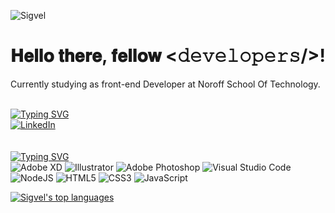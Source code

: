 ![Sigvel](https://user-images.githubusercontent.com/89355439/171200392-45168e36-e813-4b39-9734-72dcba5241da.png)
# 𝐇𝐞𝐥𝐥𝐨 𝐭𝐡𝐞𝐫𝐞, 𝐟𝐞𝐥𝐥𝐨𝐰 <𝚍𝚎𝚟𝚎𝚕𝚘𝚙𝚎𝚛𝚜/>!
Currently studying as front-end Developer at Noroff School Of Technology.
<br>
<br>

[![Typing SVG](https://readme-typing-svg.herokuapp.com/?lines=Socials+📫&color=C2C2C2)](https://git.io/typing-svg)<br>
[![LinkedIn](https://img.shields.io/badge/linkedin-%230077B5.svg?style=for-the-badge&logo=linkedin&logoColor=white)](https://www.linkedin.com/in/tony-erlandsen-a50b80239/)   
<br>         
[![Typing SVG](https://readme-typing-svg.herokuapp.com/?lines=Tools+and+Languages&color=C2C2C2)](https://git.io/typing-svg)<br>
![Adobe XD](https://img.shields.io/badge/Adobe%20XD-470137?style=for-the-badge&logo=Adobe%20XD&logoColor=#FF61F6)
![Illustrator](https://img.shields.io/badge/Adobe%20Illustrator-FF9A00?style=for-the-badge&logo=adobe%20illustrator&logoColor=white)
![Adobe Photoshop](https://img.shields.io/badge/adobe%20photoshop-%2331A8FF.svg?style=for-the-badge&logo=adobe%20photoshop&logoColor=white)
![Visual Studio Code](https://img.shields.io/badge/Visual%20Studio%20Code-0078d7.svg?style=for-the-badge&logo=visual-studio-code&logoColor=white)<br>
![NodeJS](https://img.shields.io/badge/node.js-6DA55F?style=for-the-badge&logo=node.js&logoColor=white)
![HTML5](https://img.shields.io/badge/html5-%23E34F26.svg?style=for-the-badge&logo=html5&logoColor=white)
![CSS3](https://img.shields.io/badge/css3-%231572B6.svg?style=for-the-badge&logo=css3&logoColor=white)
![JavaScript](https://img.shields.io/badge/javascript-%23323330.svg?style=for-the-badge&logo=javascript&logoColor=%23F7DF1E)

[![Sigvel's top languages](https://github-readme-stats.vercel.app/api/top-langs/?username=Sigvel&theme=blue-green)](https://github.com/anuraghazra/github-readme-stats)
